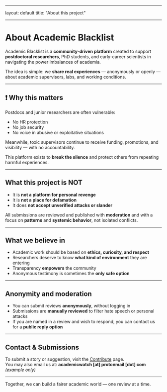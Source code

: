 
---

layout: default
title: "About this project"

---



#  About Academic Blacklist

Academic Blacklist is a **community-driven platform** created to support **postdoctoral researchers**, PhD students, and early-career scientists in navigating the power imbalances of academia.

The idea is simple: we **share real experiences** — anonymously or openly — about academic supervisors, labs, and working conditions.

---

## ❗ Why this matters

Postdocs and junior researchers are often vulnerable:

- No HR protection
- No job security
- No voice in abusive or exploitative situations

Meanwhile, toxic supervisors continue to receive funding, promotions, and visibility — with no accountability.

This platform exists to **break the silence** and protect others from repeating harmful experiences.

---

##  What this project is NOT

-  It is **not a platform for personal revenge**  
-  It is **not a place for defamation**  
-  It does **not accept unverified attacks or slander**

All submissions are reviewed and published with **moderation** and with a focus on **patterns** and **systemic behavior**, not isolated conflicts.

---

##  What we believe in

- Academic work should be based on **ethics, curiosity, and respect**
- Researchers deserve to know **what kind of environment** they are entering
- Transparency **empowers** the community
- Anonymous testimony is sometimes the **only safe option**

---

##  Anonymity and moderation

- You can submit reviews **anonymously**, without logging in
- Submissions are **manually reviewed** to filter hate speech or personal attacks
- If you are named in a review and wish to respond, you can contact us for a **public reply option**

---

##  Contact & Submissions

To submit a story or suggestion, visit the [Contribute](contribute) page.  
You may also email us at: **academicwatch [at] protonmail [dot] com** *(example only)*

---

Together, we can build a fairer academic world — one review at a time.
